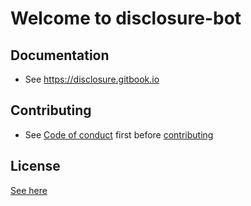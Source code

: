 # Welcome to disclosure-bot

## Documentation

- See https://disclosure.gitbook.io

## Contributing

- See [Code of conduct](docs/CODE_OF_CONDUCT.md) first before [contributing](docs/CONTRIBUTING.md)

## License
[See here](LICENSE)